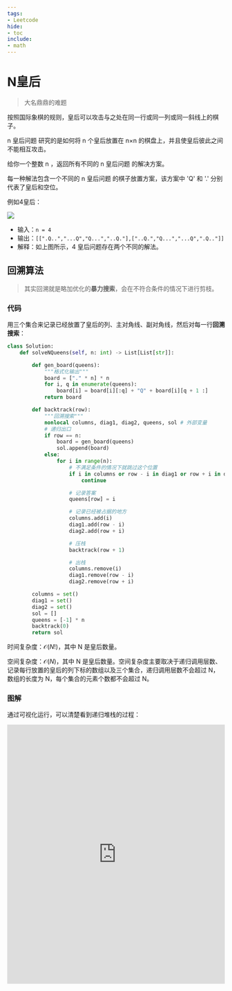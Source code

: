 ```yaml
---
tags:
- Leetcode
hide:
- toc
include:
- math
---
```


# N皇后

> 大名鼎鼎的难题

按照国际象棋的规则，皇后可以攻击与之处在同一行或同一列或同一斜线上的棋子。

n 皇后问题 研究的是如何将 n 个皇后放置在 n×n 的棋盘上，并且使皇后彼此之间不能相互攻击。

给你一个整数 n ，返回所有不同的 n 皇后问题 的解决方案。

每一种解法包含一个不同的 n 皇后问题 的棋子放置方案，该方案中 'Q' 和 '.' 分别代表了皇后和空位。

例如4皇后：

![](https://assets.leetcode.com/uploads/2020/11/13/queens.jpg)

- 输入：`n = 4`
- 输出：`[[".Q..","...Q","Q...","..Q."],["..Q.","Q...","...Q",".Q.."]]`
- 解释：如上图所示，4 皇后问题存在两个不同的解法。

## 回溯算法

> 其实回溯就是略加优化的**暴力搜索**，会在不符合条件的情况下进行剪枝。

### 代码

用三个集合来记录已经放置了皇后的列、主对角线、副对角线，然后对每一行**回溯搜索**：

```python
class Solution:
    def solveNQueens(self, n: int) -> List[List[str]]:

        def gen_board(queens):
            """格式化输出"""
            board = ["." * n] * n
            for i, q in enumerate(queens):
                board[i] = board[i][:q] + "Q" + board[i][q + 1 :]
            return board

        def backtrack(row):
            """回溯搜索"""
            nonlocal columns, diag1, diag2, queens, sol # 外部变量
            # 递归出口
            if row == n:
                board = gen_board(queens)
                sol.append(board)
            else:
                for i in range(n):
                    # 不满足条件的情况下就跳过这个位置
                    if i in columns or row - i in diag1 or row + i in diag2:
                        continue

                    # 记录答案
                    queens[row] = i

                    # 记录已经被占据的地方
                    columns.add(i)
                    diag1.add(row - i)
                    diag2.add(row + i)

                    # 压栈
                    backtrack(row + 1)

                    # 出栈
                    columns.remove(i)
                    diag1.remove(row - i)
                    diag2.remove(row + i)

        columns = set()
        diag1 = set()
        diag2 = set()
        sol = []
        queens = [-1] * n
        backtrack(0)
        return sol

```

时间复杂度：$\mathcal{O}(N!)$，其中 N 是皇后数量。

空间复杂度：$\mathcal{O}(N)$，其中 N 是皇后数量。空间复杂度主要取决于递归调用层数、记录每行放置的皇后的列下标的数组以及三个集合，递归调用层数不会超过 N，数组的长度为 N，每个集合的元素个数都不会超过 N。

### 图解

通过可视化运行，可以清楚看到递归堆栈的过程：

<iframe width="100%" height="600" frameborder="0" src="https://pythontutor.com/iframe-embed.html#code=class%20Solution%3A%0A%20%20%20%20def%20solveNQueens%28self,%20n%3A%20int%29%3A%0A%20%20%20%20%20%20%20%20def%20gen_board%28queens%29%3A%0A%20%20%20%20%20%20%20%20%20%20%20%20board%20%3D%20%5B%22.%22%20*%20n%5D%20*%20n%0A%20%20%20%20%20%20%20%20%20%20%20%20for%20i,%20q%20in%20enumerate%28queens%29%3A%0A%20%20%20%20%20%20%20%20%20%20%20%20%20%20%20%20board%5Bi%5D%20%3D%20board%5Bi%5D%5B%3Aq%5D%20%2B%20%22Q%22%20%2B%20board%5Bi%5D%5Bq%20%2B%201%20%3A%5D%0A%20%20%20%20%20%20%20%20%20%20%20%20return%20board%0A%0A%20%20%20%20%20%20%20%20def%20backtrack%28row%29%3A%0A%20%20%20%20%20%20%20%20%20%20%20%20if%20row%20%3D%3D%20n%3A%0A%20%20%20%20%20%20%20%20%20%20%20%20%20%20%20%20board%20%3D%20gen_board%28queens%29%0A%20%20%20%20%20%20%20%20%20%20%20%20%20%20%20%20sol.append%28board%29%0A%20%20%20%20%20%20%20%20%20%20%20%20else%3A%0A%20%20%20%20%20%20%20%20%20%20%20%20%20%20%20%20for%20i%20in%20range%28n%29%3A%0A%20%20%20%20%20%20%20%20%20%20%20%20%20%20%20%20%20%20%20%20if%20i%20in%20columns%20or%20row%20-%20i%20in%20diag1%20or%20row%20%2B%20i%20in%20diag2%3A%0A%20%20%20%20%20%20%20%20%20%20%20%20%20%20%20%20%20%20%20%20%20%20%20%20continue%0A%20%20%20%20%20%20%20%20%20%20%20%20%20%20%20%20%20%20%20%20queens%5Brow%5D%20%3D%20i%0A%20%20%20%20%20%20%20%20%20%20%20%20%20%20%20%20%20%20%20%20columns.add%28i%29%0A%20%20%20%20%20%20%20%20%20%20%20%20%20%20%20%20%20%20%20%20diag1.add%28row%20-%20i%29%0A%20%20%20%20%20%20%20%20%20%20%20%20%20%20%20%20%20%20%20%20diag2.add%28row%20%2B%20i%29%0A%20%20%20%20%20%20%20%20%20%20%20%20%20%20%20%20%20%20%20%20backtrack%28row%20%2B%201%29%0A%20%20%20%20%20%20%20%20%20%20%20%20%20%20%20%20%20%20%20%20columns.remove%28i%29%0A%20%20%20%20%20%20%20%20%20%20%20%20%20%20%20%20%20%20%20%20diag1.remove%28row%20-%20i%29%0A%20%20%20%20%20%20%20%20%20%20%20%20%20%20%20%20%20%20%20%20diag2.remove%28row%20%2B%20i%29%0A%0A%20%20%20%20%20%20%20%20columns%20%3D%20set%28%29%0A%20%20%20%20%20%20%20%20diag1%20%3D%20set%28%29%0A%20%20%20%20%20%20%20%20diag2%20%3D%20set%28%29%0A%20%20%20%20%20%20%20%20sol%20%3D%20%5B%5D%0A%20%20%20%20%20%20%20%20queens%20%3D%20%5B-1%5D%20*%20n%0A%20%20%20%20%20%20%20%20backtrack%280%29%0A%20%20%20%20%20%20%20%20return%20sol%0As%20%3D%20Solution%28%29%0Aprint%28*s.solveNQueens%284%29,%20sep%3D'%5Cn'%29&codeDivHeight=400&codeDivWidth=350&cumulative=false&curInstr=132&heapPrimitives=nevernest&origin=opt-frontend.js&py=311&rawInputLstJSON=%5B%5D&textReferences=false"> </iframe>
